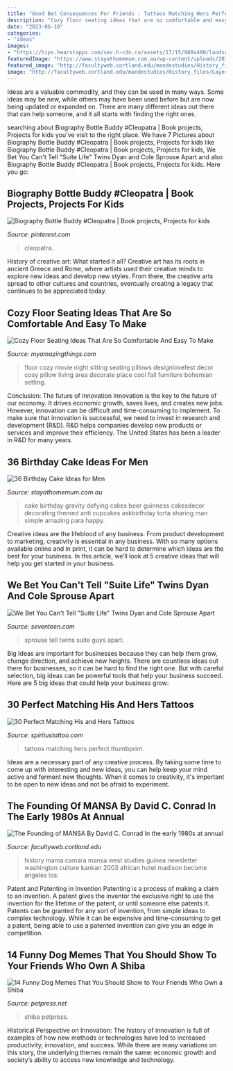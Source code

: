 ```yaml
---
title: "Good Bet Consequences For Friends : Tattoos Matching Hers Perfect Thumbprint"
description: "Cozy floor seating ideas that are so comfortable and easy to make"
date: "2023-06-10"
categories:
- "ideas"
images:
- "https://hips.hearstapps.com/sev.h-cdn.co/assets/17/15/980x490/landscape-1491941582-gettyimages-53350908.jpg?resize=1200:*"
featuredImage: "https://www.stayathomemum.com.au/wp-content/uploads/2016/08/CakesDecor.com1_.......jpg"
featured_image: "http://facultyweb.cortland.edu/mandestudies/History_files/LayeredPaper_04.jpg"
image: "http://facultyweb.cortland.edu/mandestudies/History_files/LayeredPaper_04.jpg"
---
```



Ideas are a valuable commodity, and they can be used in many ways. Some ideas may be new, while others may have been used before but are now being updated or expanded on. There are many different ideas out there that can help someone, and it all starts with finding the right ones.

	

		
searching about Biography Bottle Buddy #Cleopatra | Book projects, Projects for kids you've visit to the right place. We have 7 Pictures about Biography Bottle Buddy #Cleopatra | Book projects, Projects for kids like Biography Bottle Buddy #Cleopatra | Book projects, Projects for kids, We Bet You Can&#039;t Tell &quot;Suite Life&quot; Twins Dyan and Cole Sprouse Apart and also Biography Bottle Buddy #Cleopatra | Book projects, Projects for kids. Here you go:
		
    
## Biography Bottle Buddy #Cleopatra | Book Projects, Projects For Kids

<img loading=lazy src="https://i.pinimg.com/originals/b6/84/cf/b684cf86899d99af17c67a11319f19b6.jpg" onerror="this.onerror=null;this.src='https://tse3.mm.bing.net/th?id=OIP.CI1mDSdgDlL2uZYwC5D6cwHaJ4&amp;pid=15.1';" alt="Biography Bottle Buddy #Cleopatra | Book projects, Projects for kids">

_Source: pinterest.com_

>cleopatra. 

	

History of creative art: What started it all?
Creative art has its roots in ancient Greece and Rome, where artists used their creative minds to explore new ideas and develop new styles. From there, the creative arts spread to other cultures and countries, eventually creating a legacy that continues to be appreciated today.

    
## Cozy Floor Seating Ideas That Are So Comfortable And Easy To Make

<img loading=lazy src="https://myamazingthings.com/wp-content/uploads/2017/08/floor-seating-5.jpg" onerror="this.onerror=null;this.src='https://tse1.mm.bing.net/th?id=OIP.6Z4_YqKNtu1TZoe_laveoQHaK3&amp;pid=15.1';" alt="Cozy Floor Seating Ideas That Are So Comfortable And Easy To Make">

_Source: myamazingthings.com_

>floor cozy movie night sitting seating pillows designlovefest decor cosy pillow living area decorate place cool fall furniture bohemian setting. 

	

Conclusion: The future of innovation
Innovation is the key to the future of our economy. It drives economic growth, saves lives, and creates new jobs. However, innovation can be difficult and time-consuming to implement. To make sure that innovation is successful, we need to invest in research and development (R&D). R&D helps companies develop new products or services and improve their efficiency.
The United States has been a leader in R&D for many years.

    
## 36 Birthday Cake Ideas For Men

<img loading=lazy src="https://www.stayathomemum.com.au/wp-content/uploads/2016/08/CakesDecor.com1_.......jpg" onerror="this.onerror=null;this.src='https://tse4.mm.bing.net/th?id=OIP.svNKCRiNcZ8_HE1ns3JGlAHaOC&amp;pid=15.1';" alt="36 Birthday Cake Ideas for Men">

_Source: stayathomemum.com.au_

>cake birthday gravity defying cakes beer guinness cakesdecor decorating themed anti cupcakes askbirthday torta sharing man simple amazing para happy. 

	

Creative ideas are the lifeblood of any business. From product development to marketing, creativity is essential in any business. With so many options available online and in print, it can be hard to determine which ideas are the best for your business. In this article, we’ll look at 5 creative ideas that will help you get started in your business.

    
## We Bet You Can&#039;t Tell &quot;Suite Life&quot; Twins Dyan And Cole Sprouse Apart

<img loading=lazy src="https://hips.hearstapps.com/sev.h-cdn.co/assets/17/15/980x490/landscape-1491941582-gettyimages-53350908.jpg?resize=1200:*" onerror="this.onerror=null;this.src='https://tse2.mm.bing.net/th?id=OIP.wN7JRwbkmLc2VgK-hqUQJQHaDt&amp;pid=15.1';" alt="We Bet You Can&#039;t Tell &quot;Suite Life&quot; Twins Dyan and Cole Sprouse Apart">

_Source: seventeen.com_

>sprouse tell twins suite guys apart. 

	

Big Ideas are important for businesses because they can help them grow, change direction, and achieve new heights. There are countless ideas out there for businesses, so it can be hard to find the right one. But with careful selection, big ideas can be powerful tools that help your business succeed. Here are 5 big ideas that could help your business grow: 

    
## 30 Perfect Matching His And Hers Tattoos

<img loading=lazy src="http://www.spiritustattoo.com/wp-content/uploads/2015/12/his-and-hers-matching-thumbprint-tattoos.jpg" onerror="this.onerror=null;this.src='https://tse4.mm.bing.net/th?id=OIP.hGBjFxm9HFicestTML6ipQHaHa&amp;pid=15.1';" alt="30 Perfect Matching His and Hers Tattoos">

_Source: spiritustattoo.com_

>tattoos matching hers perfect thumbprint. 

	

Ideas are a necessary part of any creative process. By taking some time to come up with interesting and new ideas, you can help keep your mind active and ferment new thoughts. When it comes to creativity, it's important to be open to new ideas and not be afraid to experiment.

    
## The Founding Of MANSA By David C. Conrad In The Early 1980s At Annual

<img loading=lazy src="http://facultyweb.cortland.edu/mandestudies/History_files/LayeredPaper_04.jpg" onerror="this.onerror=null;this.src='https://tse1.mm.bing.net/th?id=OIP.NMFdyMl6MhCpFjB_WtfxwQHaCf&amp;pid=15.1';" alt="The Founding of MANSA By David C. Conrad In the early 1980s at annual">

_Source: facultyweb.cortland.edu_

>history mama camara mansa west studies guinea newsletter washington culture kankan 2003 african hotel madison become angeles los. 

	

Patent and Patenting in Invention
Patenting is a process of making a claim to an invention. A patent gives the inventor the exclusive right to use the invention for the lifetime of the patent, or until someone else patents it. Patents can be granted for any sort of invention, from simple ideas to complex technology. While it can be expensive and time-consuming to get a patent, being able to use a patented invention can give you an edge in competition.

    
## 14 Funny Dog Memes That You Should Show To Your Friends Who Own A Shiba

<img loading=lazy src="https://petpress.net/wp-content/uploads/2019/11/shiba-inu-3-6.jpg" onerror="this.onerror=null;this.src='https://tse3.mm.bing.net/th?id=OIP.KIt94VxXAhNt5dcG7MJxQgHaHN&amp;pid=15.1';" alt="14 Funny Dog Memes That You Should Show to Your Friends Who Own a Shiba">

_Source: petpress.net_

>shiba petpress. 

	

Historical Perspective on Innovation:
The history of innovation is full of examples of how new methods or technologies have led to increased productivity, innovation, and success. While there are many variations on this story, the underlying themes remain the same: economic growth and society’s ability to access new knowledge and technology.

